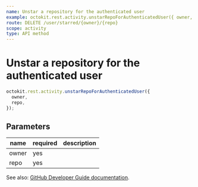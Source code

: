 ```yaml
---
name: Unstar a repository for the authenticated user
example: octokit.rest.activity.unstarRepoForAuthenticatedUser({ owner, repo })
route: DELETE /user/starred/{owner}/{repo}
scope: activity
type: API method
---
```


# Unstar a repository for the authenticated user

```js
octokit.rest.activity.unstarRepoForAuthenticatedUser({
  owner,
  repo,
});
```

## Parameters

<table>
  <thead>
    <tr>
      <th>name</th>
      <th>required</th>
      <th>description</th>
    </tr>
  </thead>
  <tbody>
    <tr><td>owner</td><td>yes</td><td>

</td></tr>
<tr><td>repo</td><td>yes</td><td>

</td></tr>
  </tbody>
</table>

See also: [GitHub Developer Guide documentation](https://docs.github.com/rest/reference/activity#unstar-a-repository-for-the-authenticated-user).
